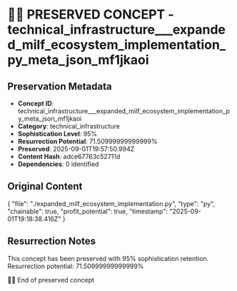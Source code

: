 # 🏴‍☠️ PRESERVED CONCEPT - technical_infrastructure___expanded_milf_ecosystem_implementation_py_meta_json_mf1jkaoi

## Preservation Metadata
- **Concept ID**: technical_infrastructure___expanded_milf_ecosystem_implementation_py_meta_json_mf1jkaoi
- **Category**: technical_infrastructure
- **Sophistication Level**: 95%
- **Resurrection Potential**: 71.50999999999999%
- **Preserved**: 2025-09-01T19:57:50.994Z
- **Content Hash**: adce67763c52711d
- **Dependencies**: 0 identified

## Original Content

{
  "file": "./expanded_milf_ecosystem_implementation.py",
  "type": "py",
  "chainable": true,
  "profit_potential": true,
  "timestamp": "2025-09-01T19:18:38.416Z"
}

## Resurrection Notes
This concept has been preserved with 95% sophistication retention.
Resurrection potential: 71.50999999999999%

🏴‍☠️ End of preserved concept